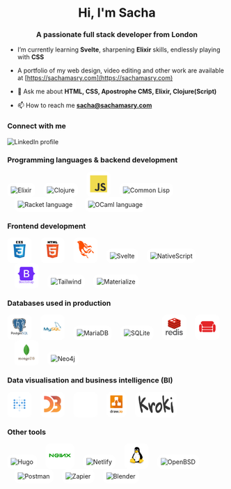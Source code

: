 <h1 align="center">Hi, I'm Sacha</h1>
<h3 align="center">A passionate full stack developer from London</h3>

- I’m currently learning **Svelte**, sharpening **Elixir** skills, endlessly playing with **CSS**

- A portfolio of my web design, video editing and other work are available at [https://sachamasry.com](https://sachamasry.com)

- 💬 Ask me about **HTML, CSS, Apostrophe CMS, Elixir, Clojure(Script)**

- 📫 How to reach me **sacha@sachamasry.com**

<h3 align="left">Connect with me</h3>
<p align="left">
  <a href="https://linkedin.com/in/sachamasry" target="blank"
     style="text-decoration: none;">
    <img align="center" src="https://raw.githubusercontent.com/rahuldkjain/github-profile-readme-generator/master/src/images/icons/Social/linked-in-alt.svg" alt="LinkedIn profile" height="30" width="40" />
  </a>
</p>

<h3 align="left">Programming languages & backend development</h3>
<p align="left">
  <a href="https://elixir-lang.org" title="Elixir language" target="_blank" rel="noreferrer" style="text-decoration:none;padding:0.5rem;background:white;border-radius:0.75rem;display:inline-block;">
    <img src="https://www.vectorlogo.zone/logos/elixir-lang/elixir-lang-icon.svg" alt="Elixir" width="40" height="40"/>
  </a>

  <a href="https://clojure.org/" title="Clojure and Clojurescript" target="_blank" rel="noreferrer" style="margin-left:1rem;text-decoration:none;padding:0.5rem;background:white;border-radius:0.75rem;display:inline-block;">
    <img src="https://upload.wikimedia.org/wikipedia/commons/5/5d/Clojure_logo.svg" alt="Clojure" width="40" height="40"/>
  </a>

  <a href="https://developer.mozilla.org/en-US/docs/Web/JavaScript" title="JavaScript" target="_blank" rel="noreferrer" style="margin-left:1rem;text-decoration:none;padding:0.5rem;background:white;border-radius:0.75rem;display:inline-block;">
    <img src="https://raw.githubusercontent.com/devicons/devicon/master/icons/javascript/javascript-original.svg" alt="JavaScript" width="40" height="40"/>
  </a>

  <a href="https://lisp-lang.org/" title="Common Lisp" target="_blank" rel="noreferrer" style="margin-left:1rem;text-decoration:none;padding:0.5rem;background:white;border-radius:0.75rem;display:inline-block;">
    <img src="https://upload.wikimedia.org/wikipedia/commons/4/48/Lisp_logo.svg" alt="Common Lisp" width="40" height="40"/>
  </a>

  <a href="https://racket-lang.org/" title="Racket language" target="_blank" rel="noreferrer" style="margin-left:1rem;text-decoration:none;padding:0.5rem;background:white;border-radius:0.75rem;display:inline-block;">
    <img src="https://upload.wikimedia.org/wikipedia/commons/c/c1/Racket-logo.svg" alt="Racket language" width="40" height="40"/>
  </a>

  <a href="https://ocaml.org/" title="OCaml language" target="_blank" rel="noreferrer" style="margin-left:1rem;text-decoration:none;padding:0.5rem;background:white;border-radius:0.75rem;display:inline-block;">
    <img src="https://upload.wikimedia.org/wikipedia/commons/f/ff/OCaml_Logo.svg" alt="OCaml language" width="140" height="40"/>
  </a>
</p>

<h3 align="left">Frontend development</h3>
<p align="left">
  <a href="https://www.w3schools.com/css/" title="CSS 3" target="_blank" rel="noreferrer" style="text-decoration:none;padding:0.5rem;background:white;border-radius:0.75rem;display:inline-block;">
    <img src="https://raw.githubusercontent.com/devicons/devicon/master/icons/css3/css3-original-wordmark.svg" alt="CSS 3" width="40" height="40"/>
  </a>

  <a href="https://www.w3schools.com/html/" title="HTML 5" target="_blank" rel="noreferrer" style="margin-left:1rem;text-decoration:none;padding:0.5rem;background:white;border-radius:0.75rem;display:inline-block;">
    <img src="https://raw.githubusercontent.com/devicons/devicon/master/icons/html5/html5-original-wordmark.svg" alt="HTML 5" width="40" height="40"/>
  </a>

  <a href="https://www.phoenixframework.org/" title="Phoenix framework" target="_blank" rel="noreferrer" style="margin-left:1rem;text-decoration:none;padding:0.5rem;background:white;border-radius:0.75rem;display:inline-block;">
    <img src="images/phoenix-framework-logo.svg" alt="Phoenix framework" width="40" height="40"/>
  </a>

  <a href="https://svelte.dev" title="Svelte" target="_blank" rel="noreferrer" style="margin-left:1rem;text-decoration:none;padding:0.5rem;background:white;border-radius:0.75rem;display:inline-block;">
    <img src="https://upload.wikimedia.org/wikipedia/commons/1/1b/Svelte_Logo.svg" alt="Svelte" width="40" height="40"/>
  </a>

  <a href="https://nativescript.org/" title="NativeScript" target="_blank" rel="noreferrer" style="margin-left:1rem;text-decoration:none;padding:0.5rem;background:white;border-radius:0.75rem;display:inline-block;">
    <img src="https://raw.githubusercontent.com/detain/svg-logos/780f25886640cef088af994181646db2f6b1a3f8/svg/nativescript.svg" alt="NativeScript" width="40" height="40"/>
  </a>

  <a href="https://getbootstrap.com" title="Bootstrap" target="_blank" rel="noreferrer" style="margin-left:1rem;text-decoration:none;padding:0.5rem;background:white;border-radius:0.75rem;display:inline-block;">
    <img src="https://raw.githubusercontent.com/devicons/devicon/master/icons/bootstrap/bootstrap-plain-wordmark.svg" alt="Bootstrap" width="40" height="40"/>
  </a>

  <a href="https://tailwindcss.com/" title="Tailwind" target="_blank" rel="noreferrer" style="margin-left:1rem;text-decoration:none;padding:0.5rem;background:white;border-radius:0.75rem;display:inline-block;">
    <img src="https://www.vectorlogo.zone/logos/tailwindcss/tailwindcss-icon.svg" alt="Tailwind" width="40" height="40"/>
  </a>

  <a href="https://materializecss.com/" title="Materialize" target="_blank" rel="noreferrer" style="margin-left:1rem;text-decoration:none;padding:0.5rem;background:white;border-radius:0.75rem;display:inline-block;">
    <img src="https://raw.githubusercontent.com/prplx/svg-logos/5585531d45d294869c4eaab4d7cf2e9c167710a9/svg/materialize.svg" alt="Materialize" width="40" height="40"/>
  </a>
</p>

<h3 align="left">Databases used in production</h3>
<p align="left"> 
  <a href="https://www.postgresql.org" title="PostgreSQL" target="_blank" rel="noreferrer" style="text-decoration:none;padding:0.5rem;background:white;border-radius:0.75rem;display:inline-block;">
    <img src="https://raw.githubusercontent.com/devicons/devicon/master/icons/postgresql/postgresql-original-wordmark.svg" alt="PostgreSQL" width="40" height="40"/>
  </a>

  <a href="https://www.mysql.com/" tile="MySQL" target="_blank" rel="noreferrer" style="margin-left:1rem;text-decoration:none;padding:0.5rem;background:white;border-radius:0.75rem;display:inline-block;">
    <img src="https://raw.githubusercontent.com/devicons/devicon/master/icons/mysql/mysql-original-wordmark.svg" alt="MySQL" width="40" height="40"/>
  </a>

  <a href="https://mariadb.org/" title="MariaDB" target="_blank" rel="noreferrer" style="margin-left:1rem;text-decoration:none;padding:0.5rem;background:white;border-radius:0.75rem;display:inline-block;">
    <img src="https://www.vectorlogo.zone/logos/mariadb/mariadb-icon.svg" alt="MariaDB" width="40" height="40"/>
  </a>

  <a href="https://www.sqlite.org/" title="SQLite" target="_blank" rel="noreferrer" style="margin-left:1rem;text-decoration:none;padding:0.5rem;background:white;border-radius:0.75rem;display:inline-block;">
    <img src="https://www.vectorlogo.zone/logos/sqlite/sqlite-icon.svg" alt="SQLite" width="40" height="40"/>
  </a>

  <a href="https://redis.io" title="Redis" target="_blank" rel="noreferrer" style="margin-left:1rem;text-decoration:none;padding:0.5rem;background:white;border-radius:0.75rem;display:inline-block;">
    <img src="https://raw.githubusercontent.com/devicons/devicon/master/icons/redis/redis-original-wordmark.svg" alt="Redis" width="40" height="40"/>
  </a>

  <a href="https://couchdb.apache.org/" title="CouchDB" target="_blank" rel="noreferrer" style="margin-left:1rem;text-decoration:none;padding:0.5rem;background:white;border-radius:0.75rem;display:inline-block;">
    <img src="https://raw.githubusercontent.com/devicons/devicon/0d6c64dbbf311879f7d563bfc3ccf559f9ed111c/icons/couchdb/couchdb-original.svg" alt="CouchDB" width="40" height="40"/>
  </a>

  <a href="https://www.mongodb.com/" title="Mongo" target="_blank" rel="noreferrer" style="margin-left:1rem;text-decoration:none;padding:0.5rem;background:white;border-radius:0.75rem;display:inline-block;">
    <img src="https://raw.githubusercontent.com/devicons/devicon/master/icons/mongodb/mongodb-original-wordmark.svg" alt="MongoDB" width="40" height="40"/>
  </a>

  <a href="https://neo4j.com/" title="Neo4j" target="_blank" rel="noreferrer" style="margin-left:1rem;text-decoration:none;padding:0.5rem;background:white;border-radius:0.75rem;display:inline-block;">
    <img src="https://upload.wikimedia.org/wikipedia/commons/e/e5/Neo4j-logo_color.png" alt="Neo4j" width="100" height="40"/>
  </a>
</p>

<h3 align="left">Data visualisation and business intelligence (BI)</h3>
<p align="left"> 
  <a href="https://www.metabase.com/" title="Metabase" target="_blank" rel="noreferrer" style="text-decoration:none;padding:0.5rem;background:white;border-radius:0.75rem;display:inline-block;">
    <img src="images/metabase-logo.svg" alt="Metabase" width="40" height="40"/>
  </a>

  <a href="https://d3js.org/" title="D3.js" target="_blank" rel="noreferrer" style="margin-left:1rem;text-decoration:none;padding:0.5rem;background:white;border-radius:0.75rem;display:inline-block;">
    <img src="https://raw.githubusercontent.com/devicons/devicon/master/icons/d3js/d3js-original.svg" alt="D3.js" width="40" height="40"/>
  </a>

  <a href="https://mermaid.js.org/" title="Mermaid" target="_blank" rel="noreferrer" style="margin-left:1rem;text-decoration:none;padding:0.5rem;background:white;border-radius:0.75rem;display:inline-block;">
    <img src="images/mermaid-logo.svg" alt="Mermaid" width="40" height="40"/>
  </a>

  <a href="https://www.drawio.com/" title="Draw.io" target="_blank" rel="noreferrer" style="margin-left:1rem;text-decoration:none;padding:0.5rem;background:white;border-radius:0.75rem;display:inline-block;">
    <img src="images/draw-logo-flat.png" alt="Draw.io" width="30" height="40"/>
  </a>

  <a href="https://kroki.io/" title="Kroki" target="_blank" rel="noreferrer" style="margin-left:1rem;text-decoration:none;padding:0.5rem;background:white;border-radius:0.75rem;display:inline-block;">
    <img src="images/kroki-logo.svg" alt="Kroki" width="80" height="40"/>
  </a>
</p>

<h3 align="left">Other tools</h3>
<p align="left"> 
  <a href="https://gohugo.io/" title="Hugo" target="_blank" rel="noreferrer" style="text-decoration:none;padding:0.5rem;background:white;border-radius:0.75rem;display:inline-block;">
    <img src="https://api.iconify.design/logos-hugo.svg" alt="Hugo" width="80" height="40"/>
  </a>

  <a href="https://www.nginx.com/" title="Nginx" target="_blank" rel="noreferrer" style="margin-left:1rem;text-decoration:none;padding:0.5rem;background:white;border-radius:0.75rem;display:inline-block;">
    <img src="https://raw.githubusercontent.com/devicons/devicon/master/icons/nginx/nginx-original.svg" alt="Nginx" width="50" height="40"/>
  </a>

  <a href="https://www.netlify.com/" title="Netlify" target="_blank" rel="noreferrer" style="margin-left:1rem;text-decoration:none;padding:0.5rem;background:white;border-radius:0.75rem;display:inline-block;">
    <img src="https://upload.wikimedia.org/wikipedia/commons/9/97/Netlify_logo_%282%29.svg" alt="Netlify" width="110" height="40"/>
  </a>

  <a href="https://www.linux.org/" title="Linux" target="_blank" rel="noreferrer" style="margin-left:1rem;text-decoration:none;padding:0.5rem;background:white;border-radius:0.75rem;display:inline-block;">
    <img src="https://raw.githubusercontent.com/devicons/devicon/master/icons/linux/linux-original.svg" alt="Linux" width="40" height="40"/>
  </a>

  <a href="https://openbsd.org/" title="OpenBSD" target="_blank" rel="noreferrer" style="margin-left:1rem;text-decoration:none;padding:0.5rem;background:white;border-radius:0.75rem;display:inline-block;">
    <img src="https://upload.wikimedia.org/wikipedia/en/8/83/OpenBSD_Logo_-_Cartoon_Puffy_with_textual_logo_below.svg" alt="OpenBSD" width="60" height="40"/>
  </a>

  <a href="https://postman.com/" title="Postman" target="_blank" rel="noreferrer" style="margin-left:1rem;text-decoration:none;padding:0.5rem;background:white;border-radius:0.75rem;display:inline-block;">
    <img src="https://www.vectorlogo.zone/logos/getpostman/getpostman-icon.svg" alt="Postman" width="40" height="40"/> </a>

  <a href="https://zapier.com" title="Zapier" target="_blank" rel="noreferrer" style="margin-left:1rem;text-decoration:none;padding:0.5rem;background:white;border-radius:0.75rem;display:inline-block;">
    <img src="https://www.vectorlogo.zone/logos/zapier/zapier-icon.svg" alt="Zapier" width="40" height="40"/> </a>

  <a href="https://www.blender.org/" title="Blender" target="_blank" rel="noreferrer" style="margin-left:1rem;text-decoration:none;padding:0.5rem;background:white;border-radius:0.75rem;display:inline-block;">
    <img src="https://download.blender.org/branding/community/blender_community_badge_white.svg" alt="Blender" width="40" height="40"/>
  </a>
</p>
